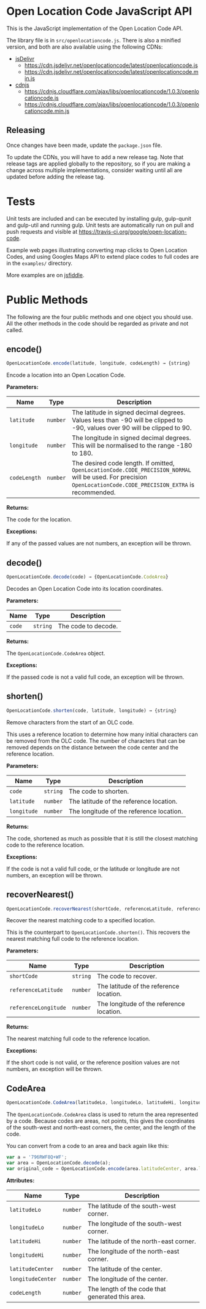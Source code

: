 # Open Location Code JavaScript API
This is the JavaScript implementation of the Open Location Code API.

The library file is in `src/openlocationcode.js`. There is also a minified version, and both are also available using the following CDNs:

* [jsDelivr](https://www.jsdelivr.com)
  * https://cdn.jsdelivr.net/openlocationcode/latest/openlocationcode.js
  * https://cdn.jsdelivr.net/openlocationcode/latest/openlocationcode.min.js
* [cdnjs](https://cdnjs.com/)
  * https://cdnjs.cloudflare.com/ajax/libs/openlocationcode/1.0.3/openlocationcode.js
  * https://cdnjs.cloudflare.com/ajax/libs/openlocationcode/1.0.3/openlocationcode.min.js

## Releasing

Once changes have been made, update the `package.json` file.

To update the CDNs, you will have to add a new release tag. Note that release tags are applied globally to the repository, so if you are making a change across multiple implementations, consider waiting until all are updated before adding the release tag.

# Tests

Unit tests are included and can be executed by installing gulp, gulp-qunit
and gulp-util and running gulp. Unit tests are automatically run on pull
and push requests and visible at https://travis-ci.org/google/open-location-code.

Example web pages illustrating converting map clicks to Open Location Codes,
and using Googles Maps API to extend place codes to full codes are in the
`examples/` directory.

More examples are on [jsfiddle](https://jsfiddle.net/user/openlocationcode/fiddles/).

# Public Methods

The following are the four public methods and one object you should use. All the
other methods in the code should be regarded as private and not called.

## encode()

```javascript
OpenLocationCode.encode(latitude, longitude, codeLength) → {string}
```

Encode a location into an Open Location Code.

**Parameters:**

| Name | Type | Description |
|------|------|-------------|
| `latitude` | `number` | The latitude in signed decimal degrees. Values less than -90 will be clipped to -90, values over 90 will be clipped to 90. |
| `longitude` | `number` | The longitude in signed decimal degrees. This will be normalised to the range -180 to 180. |
| `codeLength` | `number` | The desired code length. If omitted, `OpenLocationCode.CODE_PRECISION_NORMAL` will be used. For precision `OpenLocationCode.CODE_PRECISION_EXTRA` is recommended. |

**Returns:**

The code for the location.

**Exceptions:**

If any of the passed values are not numbers, an exception will be thrown.

## decode()

```javascript
OpenLocationCode.decode(code) → {OpenLocationCode.CodeArea}
```

Decodes an Open Location Code into its location coordinates.

**Parameters:**

| Name | Type | Description |
|------|------|-------------|
| `code` | `string` | The code to decode. |

**Returns:**

The `OpenLocationCode.CodeArea` object.

**Exceptions:**

If the passed code is not a valid full code, an exception will be thrown.

## shorten()

```javascript
OpenLocationCode.shorten(code, latitude, longitude) → {string}
```

Remove characters from the start of an OLC code.

This uses a reference location to determine how many initial characters
can be removed from the OLC code. The number of characters that can be
removed depends on the distance between the code center and the reference
location.

**Parameters:**

| Name | Type | Description |
|------|------|-------------|
| `code` | `string` | The code to shorten. |
| `latitude` | `number` | The latitude of the reference location. |
| `longitude` | `number` | The longitude of the reference location. |

**Returns:**

The code, shortened as much as possible that it is still the closest matching
code to the reference location.

**Exceptions:**

If the code is not a valid full code, or the latitude or longitude are not
numbers, an exception will be thrown.

## recoverNearest()

```javascript
OpenLocationCode.recoverNearest(shortCode, referenceLatitude, referenceLongitude) → {string}
```

Recover the nearest matching code to a specified location.

This is the counterpart to `OpenLocationCode.shorten()`. This recovers the
nearest matching full code to the reference location.

**Parameters:**

| Name | Type | Description |
|------|------|-------------|
| `shortCode` | `string` | The code to recover. |
| `referenceLatitude` | `number` | The latitude of the reference location. |
| `referenceLongitude` | `number` | The longitude of the reference location. |

**Returns:**

The nearest matching full code to the reference location.

**Exceptions:**

If the short code is not valid, or the reference position values are not
numbers, an exception will be thrown.

## CodeArea

```javascript
OpenLocationCode.CodeArea(latitudeLo, longitudeLo, latitudeHi, longitudeHi, codeLength) → {OpenLocationCode.CodeAre}
```

The `OpenLocationCode.CodeArea` class is used to return the area represented by
a code. Because codes are areas, not points, this gives the coordinates of the
south-west and north-east corners, the center, and the length of the code.

You can convert from a code to an area and back again like this:

```javascript
var a = '796RWF8Q+WF';
var area = OpenLocationCode.decode(a);
var original_code = OpenLocationCode.encode(area.latitudeCenter, area.longitudeCenter, area.codeLength);
```

**Attributes:**

| Name | Type | Description |
|------|------|-------------|
| `latitudeLo` | `number` | The latitude of the south-west corner. |
| `longitudeLo` | `number` | The longitude of the south-west corner. |
| `latitudeHi` | `number` | The latitude of the north-east corner. |
| `longitudeHi` | `number` | The longitude of the north-east corner. |
| `latitudeCenter` | `number` | The latitude of the center. |
| `longitudeCenter` | `number` | The longitude of the center. |
| `codeLength` | `number` | The length of the code that generated this area. |
